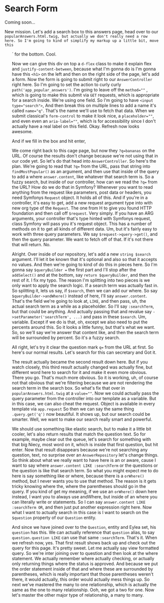 # Search Form

Coming soon...

New mission. Let's add a search box to this answers page, head over to our 
`popularAnswers.html.twig, but actually we don't really need a row here. So I'm going
to kind of simplify my markup up a little bit, move this `<ul>` for the bottom. Cool.

Now we can give this div on top a `d-flex` class to make it explain flex and 
`justify-content-between`, because what I'm gonna do is I'm gonna have this `<h1>` on the left
and then on the right side of the page, let's add a form. Now the form is going to
submit right to our `AnswerController` right here. So I'm going to set the action to
curly curly `path('app_popular_answers')`. I'm going to leave off the `method=""` , which
is going to make this submit via `GET` requests, which is appropriate for a search
inside. We're using one field. So I'm going to have `<input type="search">`, And then
break this on multiple lines to add a name it's called `name="q"`. That's the name
we'll use to fetch that data. When we submit classical's `form-control` to make it look
nice, a `placeholder=""`, and even even an `aria-label=""`, which is for accessibility since I
don't actually have a real label on this field. Okay. Refresh now looks awesome.

And if we fill in the box and hit enter,

We come right back to this cage page, but now they `?q=bananas` on the
URL. Of course the results don't change because we're not using that in our code
yet. So let's do that head into `AnswerController`. So here's the plan. We're going to
read that `?q=` from the URL, pass that string into `findMostPopular()` as
an argument, and then use that inside of the query to add a where `answer.content`,
like whatever that search term is. So a fuzzy search, but inside of our controller,
how can we read the `?q=` from the URL? How do we do that in Symfony?
Whenever you want to read anything from the request like parameters, post data or
headers, you need Symfonys `Request` object. It holds all of this. And if you're in a
controller, it's easy to get, add a new request argument type into with new org type
of the `Request`. The one from H to give you found HTTP foundation and then call off
`$request`. Very simply. If you have an ARG arguments, your controller that's type
hinted with Symfonys request, class Symfony will pass you it's request object. This
has a number of methods on it to get all kinds of different data. Um, but it's fairly
easy to work with three query parameters. We say `$request->query->get()`,
and then the query parameter. We want to fetch off of that. If it's not there that
will return. No.

Alright. Over inside of our repository, let's add a new `string $search` argument. I'll
let it be known that it's optional and also so that it accepts no values. And then
we're going to kind of do this in pieces here. So I'm gonna say `$queryBuilder =` the
first part and I'll stop after the `addSelect()` and at the bottom, say 
`return $queryBuilder`, and then the rest of it. I fix my typo. The reason I'm splitting into two
pieces is we only want to apply the search logic. If a search term was actually fast
in. So splitting it, lets us say, if `$search`, then we can add our where. So say 
`$queryBuilder->andWhere()` instead of here, I'll say `answer.content`. That's the field
we're going to look at, `LIKE`, and then pass, uh, the actual search term as a while as
a placeholder. So I'll say `:searchTerm`, but that could be anything. And
actually passing that and revalue say `->setParameter('searchTerm', ...)`  and pass in these
`$search`. Um, variable. Except if we do is that, oh, except we also need to put the
percents around this. So it looks a little funny, but that's what we want. So, so
we'll say we're answer that content like, and then the search term will be surrounded
by percent. So it's a fuzzy search.

All right, let's try it clear the question mark `q=` from the URL at first. So here's
our normal results. Let's search for this can secretary and Got it.

The result actually became the second result down here. But if you watch closely,
this third result actually changed was actually fine, but different word here to
search for it and make it even more obvious. There you go. That's much more obvious.
So it is working, uh, of course not that obvious that we're filtering because we are
not rendering the search term in the search box. So what's fix that over in 
`popularAnswers.html.twig` at a `value=""`. Now we could actually pass the query
parameter from the controller into our template as a variable. But in this case, we
can also cheat the request. Object is available in every template via `app.request`
So then we can say the same thing `.query.get('q')` now
beautiful. It shows up, but our search could be smarter. Well, we want to make our
search really smart and powerful.

We should use something like elastic search, but to make it a little bit cooler,
let's also return results that match the question text. So for example, maybe clear
out the queue, let's search for something with that big Niecy, most word on it, which
is inside that first question, but hit enter. Now that result disappears because
we're not searching any question, text, no surprise over an `AnswerRepository` let's
change things. So think about what we really want to have here is an or aware, cause
I want to say where `answer.content LIKE :searchTerm` or the questions or the
question is like that search term. So what you might expect me to do here is say
something like or where, because there is a `orWhere()` method, but I never wants you
to use that method. The reason is it gets tricky knowing where the, where the
parentheses should go in the query. If you kind of get my meaning, if we use an 
`orWhere()` down here instead, I want you to always use andWhere, but inside of an where
you can literally write or statements. So I can say 
`answer.content LIKE :searchTerm OR`, and then just put another expression right here. 
Now what I want to actually
search in this case is I want to search on the `$question` property of our `Question`
entity.

And since we have joined over to the `Question`, entity and Eylea set, his `question` has
this. We can actually reference that `question` alias, to say `question.question LIKE`
can use that same `:searchTerm`. That's it. When we refresh now, yes.
That first result shows back up and check out the query for this page. It's pretty
sweet. Let me actually say view formatted query. So we're inter joining over to
question and then look at the where statement. We actually remember where actually
checking, or actually only returning things where the status is approved. And because
we put the order statement inside of that and where these are surrounded by
parentheses, which is really important that those parentheses weren't there, it would
actually, this order would actually mess things up. So next we've mastered the many
to one relationship, which is actually the same as the one to many relationship. Ooh,
we got a two for one. Now let's master the other major type of relationship, a many
to many.

